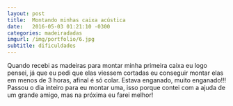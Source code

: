 ```yaml
---
layout: post
title:  Montando minhas caixa acústica
date:   2016-05-03 01:21:10 -0300
categories: madeiradadas
imgurl: /img/portfolio/6.jpg
subtitle: dificuldades
---
```

Quando recebi as madeiras para montar minha primeira caixa eu logo pensei, já que eu pedi que elas viessem cortadas eu conseguir montar elas em menos de 3 horas, afinal é só colar.
Estava enganado, muito enganado!!!
Passou o dia inteiro para eu montar uma, isso porque contei com a ajuda de um grande amigo, mas na próxima eu farei melhor!


[jekyll-docs]: http://jekyllrb.com/docs/home
[jekyll-gh]:   https://github.com/jekyll/jekyll
[jekyll-talk]: https://talk.jekyllrb.com/
